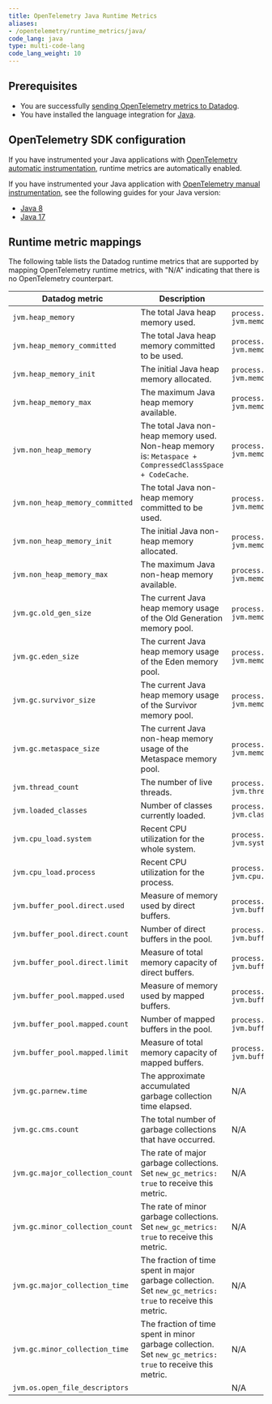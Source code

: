 ```yaml
---
title: OpenTelemetry Java Runtime Metrics
aliases:
- /opentelemetry/runtime_metrics/java/
code_lang: java
type: multi-code-lang
code_lang_weight: 10
---
```


## Prerequisites

- You are successfully [sending OpenTelemetry metrics to Datadog][1].
- You have installed the language integration for [Java][2].

## OpenTelemetry SDK configuration

If you have instrumented your Java applications with [OpenTelemetry automatic instrumentation][3], runtime metrics are automatically enabled.

If you have instrumented your Java application with [OpenTelemetry manual instrumentation][4], see the following guides for your Java version:
- [Java 8][5]
- [Java 17][6]

## Runtime metric mappings

The following table lists the Datadog runtime metrics that are supported by mapping OpenTelemetry runtime metrics, with "N/A" indicating that there is no OpenTelemetry counterpart.

| Datadog metric | Description |  OpenTelemetry counterpart |
| --- | --- | --- |
| `jvm.heap_memory` | The total Java heap memory used. | `process.runtime.jvm.memory.usage` <br> `jvm.memory.used` |
| `jvm.heap_memory_committed` | The total Java heap memory committed to be used. | `process.runtime.jvm.memory.committed` <br> `jvm.memory.committed` |
| `jvm.heap_memory_init` | The initial Java heap memory allocated. | `process.runtime.jvm.memory.init` <br> `jvm.memory.init` |
| `jvm.heap_memory_max` | The maximum Java heap memory available. | `process.runtime.jvm.memory.limit` <br> `jvm.memory.limit` |
| `jvm.non_heap_memory` | The total Java non-heap memory used. Non-heap memory is: `Metaspace + CompressedClassSpace + CodeCache`. | `process.runtime.jvm.memory.usage` <br> `jvm.memory.used` |
| `jvm.non_heap_memory_committed` | The total Java non-heap memory committed to be used. | `process.runtime.jvm.memory.committed` <br> `jvm.memory.committed` |
| `jvm.non_heap_memory_init` | The initial Java non-heap memory allocated. | `process.runtime.jvm.memory.init` <br> `jvm.memory.init` |
| `jvm.non_heap_memory_max` | The maximum Java non-heap memory available. | `process.runtime.jvm.memory.limit` <br> `jvm.memory.limit` |
| `jvm.gc.old_gen_size` | The current Java heap memory usage of the Old Generation memory pool. | `process.runtime.jvm.memory.usage` <br> `jvm.memory.used` |
| `jvm.gc.eden_size` | The current Java heap memory usage of the Eden memory pool. | `process.runtime.jvm.memory.usage` <br> `jvm.memory.used` |
| `jvm.gc.survivor_size` | The current Java heap memory usage of the Survivor memory pool. | `process.runtime.jvm.memory.usage` <br> `jvm.memory.used` |
| `jvm.gc.metaspace_size` | The current Java non-heap memory usage of the Metaspace memory pool. | `process.runtime.jvm.memory.usage` <br> `jvm.memory.used` |
| `jvm.thread_count` | The number of live threads. | `process.runtime.jvm.threads.count` <br> `jvm.thread.count` |
| `jvm.loaded_classes` | Number of classes currently loaded. | `process.runtime.jvm.classes.current_loaded` <br> `jvm.class.count` |
| `jvm.cpu_load.system` | Recent CPU utilization for the whole system. | `process.runtime.jvm.system.cpu.utilization` <br> `jvm.system.cpu.utilization` |
| `jvm.cpu_load.process` | Recent CPU utilization for the process. | `process.runtime.jvm.cpu.utilization` <br> `jvm.cpu.recent_utilization` |
| `jvm.buffer_pool.direct.used` | Measure of memory used by direct buffers. | `process.runtime.jvm.buffer.usage` <br> `jvm.buffer.memory.usage` |
| `jvm.buffer_pool.direct.count` | Number of direct buffers in the pool. | `process.runtime.jvm.buffer.count`<br> `jvm.buffer.count` |
| `jvm.buffer_pool.direct.limit` | Measure of total memory capacity of direct buffers. | `process.runtime.jvm.buffer.limit` <br> `jvm.buffer.memory.limit` |
| `jvm.buffer_pool.mapped.used` | Measure of memory used by mapped buffers. | `process.runtime.jvm.buffer.usage`<br> `jvm.buffer.memory.usage` |
| `jvm.buffer_pool.mapped.count` | Number of mapped buffers in the pool. | `process.runtime.jvm.buffer.count`<br> `jvm.buffer.count` |
| `jvm.buffer_pool.mapped.limit` | Measure of total memory capacity of mapped buffers. | `process.runtime.jvm.buffer.limit` <br> `jvm.buffer.memory.limit` |
| `jvm.gc.parnew.time` | The approximate accumulated garbage collection time elapsed. | N/A |
|	`jvm.gc.cms.count` | The total number of garbage collections that have occurred. | N/A |
|	`jvm.gc.major_collection_count` | The rate of major garbage collections. Set `new_gc_metrics: true` to receive this metric. | N/A |
|	`jvm.gc.minor_collection_count` | The rate of minor garbage collections. Set `new_gc_metrics: true` to receive this metric. | N/A |
|	`jvm.gc.major_collection_time` | The fraction of time spent in major garbage collection. Set `new_gc_metrics: true` to receive this metric. | N/A |
|	`jvm.gc.minor_collection_time` | The fraction of time spent in minor garbage collection. Set `new_gc_metrics: true` to receive this metric. | N/A |
|	`jvm.os.open_file_descriptors` | | N/A |


[1]: /opentelemetry/otel_metrics
[2]: https://app.datadoghq.com/integrations/java
[3]: https://opentelemetry.io/docs/instrumentation/java/automatic/
[4]: https://opentelemetry.io/docs/instrumentation/java/manual/
[5]: https://github.com/open-telemetry/opentelemetry-java-instrumentation/tree/main/instrumentation/runtime-telemetry/runtime-telemetry-java8/library
[6]: https://github.com/open-telemetry/opentelemetry-java-instrumentation/tree/main/instrumentation/runtime-telemetry/runtime-telemetry-java17/library
